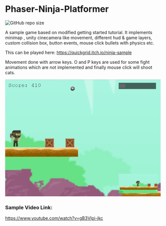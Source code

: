 # Phaser-Ninja-Platformer

![GitHub repo size](https://img.shields.io/github/repo-size/quickgrid/Phaser-Ninja-Platformer?style=flat-square)

A sample game based on modified getting started tutorial. It implements minimap , unity cinecamera like movement, different hud &amp; game layers, custom collision box, button events, mouse click bullets with physics etc.

This can be played here:
https://quickgrid.itch.io/ninja-sample

Movement done with arrow keys. O and P keys are used for some fight animations which are not implemented and finally mouse click will shoot cats.

![Image](itch/screenshot.png)


### Sample Video Link:
https://www.youtube.com/watch?v=gB3Vlpi-jkc

